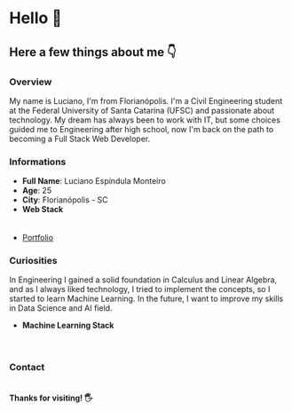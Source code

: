 <h1>Hello 👋</h1>
<h2>Here a few things about me 👇</h2>

<h3>Overview</h3>
<p>
My name is Luciano, I'm from Florianópolis. I'm a Civil Engineering
student at the Federal University of Santa Catarina (UFSC) and passionate about technology. My dream has always been to work with IT, but
some choices guided me to Engineering after high school, now I'm back on
the path to becoming a Full Stack Web Developer.
</p>

<h3>Informations</h3>
<ul>
<li><strong>Full Name</strong>: Luciano Espíndula Monteiro</li>
<li><strong>Age</strong>: 25</li>
<li><strong>City</strong>: Florianópolis - SC</li>
<li>
<strong>Web Stack</strong><br><br>
<span>
<img
src="https://img.shields.io/badge/HTML5-E34F26?style=for-the-badge&logo=html5&logoColor=white"
alt=""
/>
</span>
<span>
<img
src="https://img.shields.io/badge/CSS3-1572B6?style=for-the-badge&logo=css3&logoColor=white"
alt=""
/>
</span>
<span>
<img
src="https://img.shields.io/badge/JavaScript-323330?style=for-the-badge&logo=javascript&logoColor=F7DF1E"
alt=""
/>
</span>
<span>
<img
src="https://img.shields.io/badge/React-20232A?style=for-the-badge&logo=react&logoColor=61DAFB"
alt=""
/>
</span> 
<span>
<img
src="https://img.shields.io/badge/Node.js-339933?style=for-the-badge&logo=nodedotjs&logoColor=white"
alt=""
/>
</span>
<span>
<img
src="https://img.shields.io/badge/PostgreSQL-316192?style=for-the-badge&logo=postgresql&logoColor=white"
alt=""
/>
</span>
<span>
<img
src="https://img.shields.io/badge/MySQL-00000F?style=for-the-badge&logo=mysql&logoColor=white"
alt=""
/>
</span>   
  <li><a href="https://zipluciano.github.io/luciano-es-mon/" target="_blank">Portfolio</a></li>
</li>
</ul>

<h3>Curiosities</h3>
<p>
In Engineering I gained a solid foundation in Calculus and Linear Algebra,
and as I always liked technology, I tried to implement the concepts, so I
started to learn Machine Learning. In the future, I want to improve my
skills in Data Science and AI field.
</p>

<ul>
<li>
<strong>Machine Learning Stack</strong><br><br>
<span>
<img
src="https://img.shields.io/badge/Python-3776AB?style=for-the-badge&logo=python&logoColor=white"
alt=""
/>
</span>
<span>
<img
src="https://img.shields.io/badge/Numpy-777BB4?style=for-the-badge&logo=numpy&logoColor=white"
alt=""
/>
</span>
<span>
<img
src="https://img.shields.io/badge/Pandas-2C2D72?style=for-the-badge&logo=pandas&logoColor=white"
alt=""
/>
</span>    
<span>
<img
src="https://img.shields.io/badge/scikit_learn-F7931E?style=for-the-badge&logo=scikit-learn&logoColor=white"
alt=""
/>
</span>    
</li>
</ul>

<h3>Contact</h3>
<a
href="https://www.linkedin.com/in/luciano-espindula/"
target="_blank"
>
<img
src="https://img.shields.io/badge/LinkedIn-0077B5?style=for-the-badge&logo=linkedin&logoColor=white"
alt=""
/>
</a>

<h4>Thanks for visiting! 🖐️</h4>
